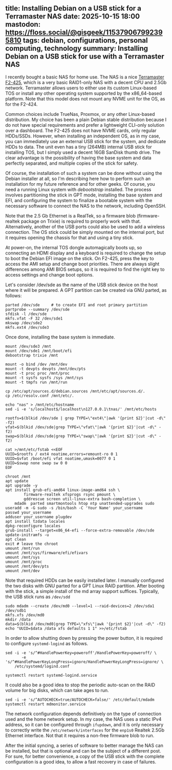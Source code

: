 title: Installing Debian on a USB stick for a Terramaster NAS
date: 2025-10-15 18:00
mastodon: https://floss.social/@gisgeek/115379067992395810
tags: debian, configurations, personal computing, technology
summary: Installing Debian on a USB stick for use with a Terramaster NAS
---

I recently bought a basic NAS for home use. The NAS is a nice [Terramaster
F2-425](https://shop.terra-master.com/it-it/products/f2-425), which is a very
basic RAID1-only NAS with a decent CPU and 2.5Gb network. Terramaster allows
users to either use its custom Linux-based TOS or install any other operating
system supported by the x86_64-based platform. Note that this model does not
mount any NVME unit for the OS, as for the F2-424.

Common choices include TrueNas, Proxmox, or any other Linux-based distribution.
My choice has been a plain Debian stable distribution because I do not have
special requirements and prefer a lightweight CLI-only solution over a
dashboard. The F2-425 does not have NVME cards, only regular HDDs/SSDs.
However, when installing an independent OS, as in my case, you can immediately
use an external USB stick for the system, and dedicate HDDs to data. The unit
even has a tiny (264MB) internal USB stick for installing TOS, but I simply
used a decent 16GB SanDisk thumb drive. The clear advantage is the possibility
of having the base system and data perfectly separated, and multiple copies of
the stick for safety.

Of course, the installation of such a system can be done without using the
Debian installer at all, so I'm describing here how to perform such an
installation for my future reference and for other geeks. Of course, you need a
running Linux system with _debootstrap_ installed. The process involves
partitioning the stick in GPT mode, installing the base system and EFI, and
configuring the system to finalize a bootable system with the necessary
software to connect the NAS to the network, including OpenSSH.

Note that the 2.5 Gb Ethernet is a RealTek, so a firmware blob
(firmware-realtek package on Trixie) is required to properly work with that.
Alternatively, another of the USB ports could also be used to add a wireless
connection. The OS stick could be simply mounted on the internal port, but it
requires opening the chassis for that and using a tiny stick.

At power-on, the internal TOS dongle automagically boots up, so connecting an
HDMI display and a keyboard is required to change the setup to boot the Debian
EFI image on the stick. On F2-425, press the <F12> key to access the AMI setup
and change boot priorities. There are always slight differences among AMI BIOS
setups, so it is required to find the right key to access settings and change
boot options.

Let's consider /dev/sde as the name of the USB stick device on the host where
it will be prepared. A GPT partition can be created via GNU parted, as follows:
```
parted /dev/sde 	# to create EFI and root primary partition
partprobe --summary /dev/sde
sfdisk -l /dev/sde
mkfs.vfat -F 32 /dev/sde1
mkswap /dev/sde2
mkfs.ext4 /dev/sde3
```

Once done, installing the base system is immediate.

```
mount /dev/sde3 /mnt
mount /dev/sde1 /mnt/boot/efi
debootstrap trixie /mnt

mount -o bind /dev /mnt/dev
mount -t devpts devpts /mnt/dev/pts
mount -t proc proc /mnt/proc
mount -t sysfs sysfs /sys /mnt/sys
mount -t tmpfs run /mnt/run

cp /etc/apt/sources.d/debian.sources /mnt/etc/apt/sources.d/.
cp /etc/resolv.conf /mnt/etc/.

echo "nas" > /mnt/etc/hostname
sed -i -e 's/localhost$/localhost\n127.0.0.1\tnas/' /mnt/etc/hosts

rootfs=$(blkid /dev/sde | grep TYPE=\"ext4\"|awk '{print $2}'|cut -d\" -f2)
vfat=$(blkid /dev/sde|grep TYPE=\"vfat\"|awk '{print $2}'|cut -d\" -f2)
swap=$(blkid /dev/sde|grep TYPE=\"swap\"|awk '{print $2}'|cut -d\" -f2)

cat >/mnt/etc/fstab <<EOF
UUID=$rootfs / ext4 noatime,errors=remount-ro 0 1
UUID=$vfat /boot/efi vfat noatime,umask=0077 0 1
UUID=$swap none swap sw 0 0
EOF

chroot /mnt
apt update
apt upgrade -y
apt install grub-efi-amd64 linux-image-amd64 ssh \
        firmware-realtek xfsprogs rsync pmount \
        gddrescue screen util-linux-extra bash-completion \
 	mdadm  parted smartmontools htop ntp unattended-upgrades sudo
useradd -m -G sudo -s /bin/bash -C 'Your Name' your_username 
passwd your_username
adduser your_username plugdev
apt install tzdata locales
dpkg-reconfigure locales
grub-install --target=x86_64-efi --force-extra-removable /dev/sde
update-initramfs -u
apt clean
exit # leave the chroot
umount /mnt/run
umount /mnt/sys/firmware/efi/efivars
umount /mnt/sys
umount /mnt/proc
umount /mnt/dev/pts
umount /mnt/dev

```

Note that required HDDs can be easily installed later. I manually configured
the two disks with GNU parted for a GPT Linux RAID partition.  After booting
with the stick, a simple install of the md array support suffices.  Typically,
the USB stick runs as `/dev/sdd` 

```
sudo mdadm --create /dev/md0 --level=1 --raid-devices=2 /dev/sda1 /dev/sdb1
mkfs.xfs /dev/md0
mkdir /data
data=$(blkid /dev/md0|grep TYPE=\"xfs\"|awk '{print $2}'|cut -d\" -f2)
echo "UUID=$data /data xfs defaults 1 1" >>/etc/fstab
```

In order to allow shutting down by pressing the power button, it is required to
configure `systemd-logind` as follows.

```
sed -i -e 's/^#HandlePowerKey=poweroff'/HandlePowerKey=poweroff/ \
       -e 's/^#HandlePowerKeyLongPress=ignore/HandlePowerKeyLongPress=ignore/ \
	/etc/systemd/logind.conf

systemctl restart systemd-logind.service
```

It could also be a good idea to stop the periodic auto-scan on the RAID volume
for big disks, which can take ages to run.

```
sed -i -e 's/^AUTOCHECK=true/AUTOCHECK=false/' /etc/default/mdadm
systemctl restart mdmonitor.service
```

The network configuration depends definitively on the type of connection used
and the home network setup. In my case, the NAS uses a static IPv4
address, so it can be configured through `ifupdown`, and it is only necessary
to correctly write the `/etc/network/interfaces` for the `enp1s0` Realtek 2.5Gb
Ethernet interface. Not that it requires a non-free firmware blob to run.

After the initial syncing, a series of software to better manage the NAS can be
installed, but that is optional and can be the subject of a different post. For
sure, for better convenience, a copy of the USB stick with the complete
configuration is a good idea, to allow a fast recovery in case of failures.


